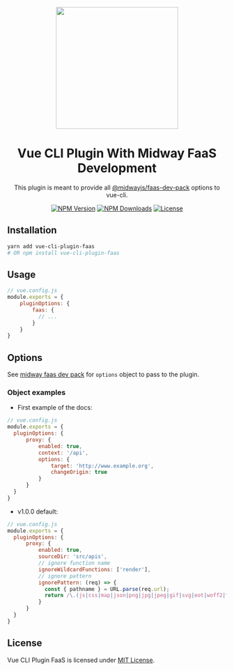 <p align="center">
  <img
    width="280"
    src="https://user-images.githubusercontent.com/10298932/59419196-af91f800-8dca-11e9-9ea8-de5567e9e471.png"
    alt=""
  >
</p>

<h1 align="center">Vue CLI Plugin With Midway FaaS Development</h1>

<p align="center">This plugin is meant to provide all <a href="https://www.npmjs.com/package/@midwayjs/faas-dev-pack">@midwayjs/faas-dev-pack</a> options to vue-cli.</p>

<p align="center">
  <a href="https://www.npmjs.com/package/vue-cli-plugin-faas"><img src="https://img.shields.io/npm/v/vue-cli-plugin-faas.svg?style=flat-square" alt="NPM Version"></a>
  <a href="https://www.npmjs.com/package/vue-cli-plugin-faas"><img src="https://img.shields.io/npm/dw/vue-cli-plugin-faas.svg?style=flat-square" alt="NPM Downloads"></a>
  <a href="https://github.com/assurance-maladie-digital/vue-cli-plugin-faas/blob/master/LICENSE"><img src="https://img.shields.io/badge/license-MIT-brightgreen.svg?style=flat-square" alt="License"></a>
</p>


## Installation

``` bash
yarn add vue-cli-plugin-faas
# OR npm install vue-cli-plugin-faas
```

## Usage

```js
// vue.config.js
module.exports = {
    pluginOptions: {
        faas: {
          // ...
        }
    }
}
```

## Options

See [midway faas dev pack](https://github.com/midwayjs/midway-faas/tree/master/packages/faas-dev-pack) for `options` object to pass to the plugin.

### Object examples

* First example of the docs:

```js
// vue.config.js
module.exports = {
  pluginOptions: {
      proxy: {
          enabled: true,
          context: '/api',
          options: {
              target: 'http://www.example.org',
              changeOrigin: true
          }
      }
  }
}
```

* v1.0.0 default:

```js
// vue.config.js
module.exports = {
  pluginOptions: {
      proxy: {
          enabled: true,
          sourceDir: 'src/apis',
          // ignore function name
          ignoreWildcardFunctions: ['render'],
          // ignore pattern
          ignorePattern: (req) => {
            const { pathname } = URL.parse(req.url);
            return /\.(js|css|map|json|png|jpg|jpeg|gif|svg|eot|woff2|ttf)$/.test(pathname);
          }
      }
  }
}
```

## License

Vue CLI Plugin FaaS is licensed under [MIT License](./LICENSE).